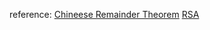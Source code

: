 reference: [Chineese Remainder Theorem](https://www.youtube.com/watch?v=fZBYp1s-NPM&pp=ygUaY2hpbmVzZSByZW1haW5kZXIgdGhlb3JlbSA%3D)
           [RSA](https://id.wikipedia.org/wiki/RSA)
